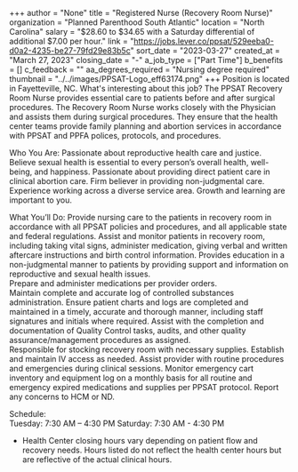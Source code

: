 +++
author = "None"
title = "Registered Nurse (Recovery Room Nurse)"
organization = "Planned Parenthood South Atlantic"
location = "North Carolina"
salary = "$28.60 to $34.65 with a Saturday differential of additional $7.00 per hour."
link = "https://jobs.lever.co/ppsat/529eeba0-d0a2-4235-be27-79fd29e83b5c"
sort_date = "2023-03-27"
created_at = "March 27, 2023"
closing_date = "-"
a_job_type = ["Part Time"]
b_benefits = []
c_feedback = ""
aa_degrees_required = "Nursing degree required"
thumbnail = "../../images/PPSAT-Logo_eff63174.png"
+++
Position is located in Fayetteville, NC. 
What's interesting about this job? 
The PPSAT Recovery Room Nurse provides essential care to patients before and after surgical procedures. The Recovery Room Nurse works closely with the Physician and assists them during surgical procedures.  They ensure that the health center teams provide family planning and abortion services in accordance with PPSAT and PPFA polices, protocols, and procedures.   
 
Who You Are: 
Passionate about reproductive health care and justice. 
Believe sexual health is essential to every person’s overall health, well-being, and happiness. 
Passionate about providing direct patient care in clinical abortion care. 
Firm believer in providing non-judgmental care.  
Experience working across a diverse service area. 
Growth and learning are important to you.   
 
What You’ll Do: 
Provide nursing care to the patients in recovery room in accordance with all PPSAT policies and procedures, and all applicable state and federal regulations. 
Assist and monitor patients in recovery room, including taking vital signs, administer medication, giving verbal and written aftercare instructions and birth control information. 
Provides education in a non-judgmental manner to patients by providing support and information on reproductive and sexual health issues.  
Prepare and administer medications per provider orders.  
Maintain complete and accurate log of controlled substances administration.
Ensure patient charts and logs are completed and maintained in a timely, accurate and thorough manner, including staff signatures and initials where required. 
Assist with the completion and documentation of Quality Control tasks, audits, and other quality assurance/management procedures as assigned.  
Responsible for stocking recovery room with necessary supplies. 
Establish and maintain IV access as needed.
Assist provider with routine procedures and emergencies during clinical sessions. 
Monitor emergency cart inventory and equipment log on a monthly basis for all routine and emergency expired medications and supplies per PPSAT protocol. Report any concerns to HCM or ND.  
 
Schedule:  
Tuesday: 7:30 AM – 4:30 PM 
Saturday: 7:30 AM - 4:30 PM 
 * Health Center closing hours vary depending on patient flow and recovery needs. Hours listed do not reflect the health center hours but are reflective of the actual clinical hours. 